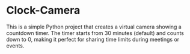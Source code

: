 # Clock-Camera

This is a simple Python project that creates a virtual camera showing a countdown timer. The timer starts from 30 minutes (default) and counts down to 0, making it perfect for sharing time limits during meetings or events.